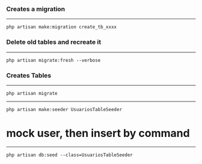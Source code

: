 ### Creates a migration
---
``` php artisan make:migration create_tb_xxxx ```

### Delete old tables and recreate it
---
``` php artisan migrate:fresh --verbose ```

### Creates Tables
---
``` php artisan migrate ```

---

``` php artisan make:seeder UsuariosTableSeeder ```

# mock user, then insert by command
---
``` php artisan db:seed --class=UsuariosTableSeeder ```
